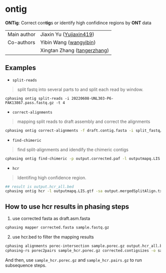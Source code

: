 # **ontig**
**ONTig**: Correct con**tig**s or identify high confidince regions by **ONT** data

|         |                                                                    |
| ------- | ------------------------------------------------------------------ |
| Main author | Jiaxin Yu ([Yujiaxin419](http://github.com/Yujiaxin419))       |
| Co-authors  | Yibin Wang ([wangyibin](http://github.com/wangyibin))          |
|             | Xingtan Zhang ([tangerzhang](https://github.com/tangerzhang/)) |

## Examples
- `split-reads`
> split fastq into several parts to and split each read by window.
```
cphasing ontig split-reads -i 20220608-UNL303-P6-PAK13867.pass.fastq.gz -t 4
```
- `correct-alignments`
> mapping split reads to draft assembly and correct the alignments 
```bash
cphasing ontig correct-alignments -f draft.contig.fasta -i split_fastq/20220608-UNL303-P6-PAK13867.pass.part_001_5.0k.fastq,split_fastq/20220608-UNL303-P6-PAK13867.pass.part_002_5.0k.fastq,split_fastq/20220608-UNL303-P6-PAK13867.pass.part_003_5.0k.fastq,split_fastq/20220608-UNL303-P6-PAK13867.pass.part_004_5.0k.fastq,split_fastq/20220608-UNL303-P6-PAK13867.pass.part_005_5.0k.fastq,split_fastq/20220608-UNL303-P6-PAK13867.pass.part_006_5.0k.fastq,split_fastq/20220608-UNL303-P6-PAK13867.pass.part_007_5.0k.fastq,split_fastq/20220608-UNL303-P6-PAK13867.pass.part_008_5.0k.fastq,split_fastq/20220608-UNL303-P6-PAK13867.pass.part_009_5.0k.fastq,split_fastq/20220608-UNL303-P6-PAK13867.pass.part_010_5.0k.fastq -t 20
```
- `find-chimeric`
> find split-alignments and idendify the chimeric contigs
```bash
cphasing ontig find-chimeric -p output.corrected.paf -l outputmapq.LIS.gtf -f draft.contig.fasta
```
- `hcr`
> Identifing high confidence region.
```bash
## result is output.hcr_all.bed
cphasing ontig hcr -l outputmapq.LIS.gtf -sa output.mergedSplitAlign.txt -d output.depth -b output.breakPos.txt -c draft.contig.contigsizes
```

## How to use hcr results in phasing steps
1. use corrected fasta as draft.asm.fasta
```bash
cphasing mapper corrected.fasta sample.fastq.gz
```
2. use hcr.bed to filter the mapping results 
```bash
cphasing alignments porec-intersection sample.porec.gz output.hcr_all.bed sample_hcr.porec.gz
cphasing-rs porec2pairs sample_hcr.porec.gz corrected.contigsizes -o sample_hcr.pairs.gz 
```
And then, use `sample_hcr.porec.gz` and `sample_hcr.pairs.gz` to run subsequence steps.

